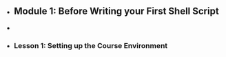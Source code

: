 - ## Module 1: Before Writing your First Shell Script
-
- ### Lesson 1: Setting up the Course Environment